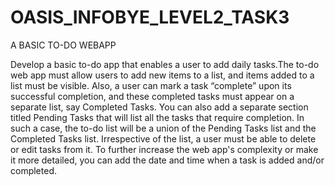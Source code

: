 # OASIS_INFOBYE_LEVEL2_TASK3

A BASIC TO-DO WEBAPP

Develop a basic to-do app that enables a user to add daily tasks.The to-do web app must allow users to add new items to a list, and items added to a list must be 
visible. Also, a user can mark a task “complete” upon its successful completion, and these completed tasks must appear on a separate list, say Completed Tasks.
You can also add a separate section titled Pending Tasks that will list all the tasks that require completion. In such a case, the to-do list will be a union of 
the Pending Tasks list and the Completed Tasks list. Irrespective of the list, a user must be able to delete or edit tasks from it.
To further increase the web app's complexity or make it more detailed, you can add the date and time when a task is added and/or completed.
